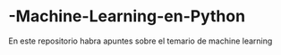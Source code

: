 # -Machine-Learning-en-Python
En este repositorio habra apuntes sobre el temario de machine learning
